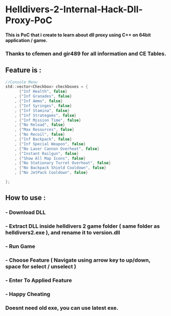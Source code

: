 # Helldivers-2-Internal-Hack-Dll-Proxy-PoC

#### This is PoC that i create to learn about dll proxy using C++ on 64bit application / game.

### Thanks to cfemen and gir489 for all information and CE Tables.

## Feature is :
```c
//Console Menu
std::vector<Checkbox> checkboxes = { 
      {"Inf Health", false}
    , {"Inf Granades", false}
    , {"Inf Ammo", false}
    , {"Inf Syringes", false}
    , {"Inf Stamina", false}
    , {"Inf Strategems", false}
    , {"Inf Mission Time", false}
    , {"No Reload", false}
    , {"Max Resources", false}
    , {"No Recoil", false}
    , {"Inf Backpack", false}
    , {"Inf Special Weapon", false}
    , {"No Laser Cannon Overheat", false}
    , {"Instant Railgun", false}
    , {"Show All Map Icons", false}
    , {"No Stationary Turret Overheat", false}
    , {"No Backpack Shield Cooldown", false}
    , {"No JetPack Cooldown", false}

};
```

## How to use :
### - Download DLL
### - Extract DLL inside helldivers 2 game folder ( same folder as helldivers2.exe ), and rename it to version.dll
### - Run Game
### - Choose Feature ( Navigate using arrow key to up/down, space for select / unselect )
### - Enter To Applied Feature
### - Happy Cheating

### Doesnt need old exe, you can use latest exe.
